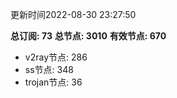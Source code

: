 更新时间2022-08-30 23:27:50

**总订阅: 73**
**总节点: 3010**
**有效节点: 670**
- v2ray节点: 286
- ss节点: 348
- trojan节点: 36
